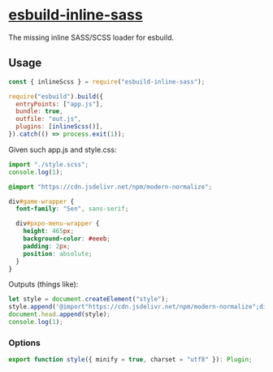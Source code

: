 # [esbuild-inline-sass](https://github.com/ProdigyPXP/esbuild-inline-sass)

The missing inline SASS/SCSS loader for esbuild.

## Usage

```js
const { inlineScss } = require("esbuild-inline-sass");

require("esbuild").build({
  entryPoints: ["app.js"],
  bundle: true,
  outfile: "out.js",
  plugins: [inlineScss()],
}).catch(() => process.exit(1));
```

Given such app.js and style.css:

```js
import "./style.scss";
console.log(1);
```

```scss
@import "https://cdn.jsdelivr.net/npm/modern-normalize";

div#game-wrapper {
  font-family: "Sen", sans-serif;

  div#pxpo-menu-wrapper {
    height: 465px;
    background-color: #eeeb;
    padding: 2px;
    position: absolute;
  }
}
```

Outputs (things like):

```js
let style = document.createElement("style");
style.append('@import"https://cdn.jsdelivr.net/npm/modern-normalize";div#game-wrapper{font-family:Sen,sans-serif}div#game-wrapper div#pxpo-menu-wrapper{height:465px;background-color:#eeeb;padding:2px;position:absolute}');
document.head.append(style);
console.log(1);
```

### Options
```ts
export function style({ minify = true, charset = "utf8" }): Plugin;
```
